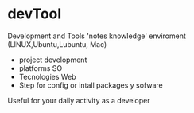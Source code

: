 devTool
=======

Development and Tools 'notes knowledge' enviroment (LINUX,Ubuntu,Lubuntu, Mac)

- project development
- platforms SO
- Tecnologies Web
- Step for config or intall packages y sofware

Useful for your daily activity  as a developer
